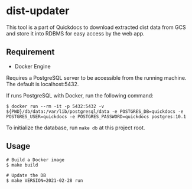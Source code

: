 # dist-updater

This tool is a part of Quickdocs to download extracted dist data from GCS and store it into RDBMS for easy access by the web app.

## Requirement

* Docker Engine

Requires a PostgreSQL server to be accessible from the running machine. The default is localhost:5432.

If runs PostgreSQL with Docker, run the following command:

```
$ docker run --rm -it -p 5432:5432 -v ${PWD}/db/data:/var/lib/postgresql/data -e POSTGRES_DB=quickdocs -e POSTGRES_USER=quickdocs -e POSTGRES_PASSWORD=quickdocs postgres:10.1
```

To initialize the database, run `make db` at this project root.

## Usage

```
# Build a Docker image
$ make build

# Update the DB
$ make VERSION=2021-02-28 run
```
